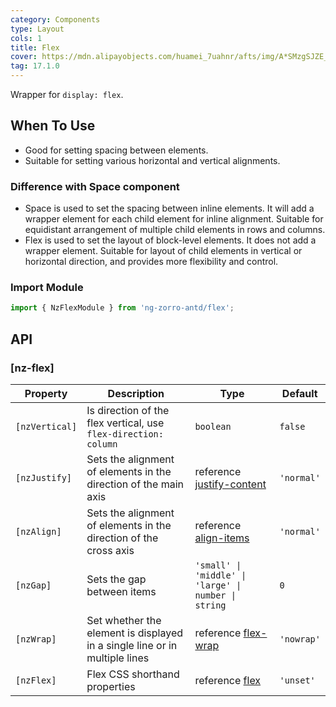 ```yaml
---
category: Components
type: Layout
cols: 1
title: Flex
cover: https://mdn.alipayobjects.com/huamei_7uahnr/afts/img/A*SMzgSJZE_AwAAAAAAAAAAAAADrJ8AQ/original
tag: 17.1.0
---
```


Wrapper for `display: flex`.

## When To Use

- Good for setting spacing between elements.
- Suitable for setting various horizontal and vertical alignments.

### Difference with Space component

- Space is used to set the spacing between inline elements. It will add a wrapper element for each child element for
  inline alignment. Suitable for equidistant arrangement of multiple child elements in rows and columns.
- Flex is used to set the layout of block-level elements. It does not add a wrapper element. Suitable for layout of
  child elements in vertical or horizontal direction, and provides more flexibility and control.

### Import Module

```ts
import { NzFlexModule } from 'ng-zorro-antd/flex';
```

## API

### [nz-flex]

| Property       | Description                                                                | Type                                                                                          | Default    |
| -------------- | -------------------------------------------------------------------------- | --------------------------------------------------------------------------------------------- | ---------- |
| `[nzVertical]` | Is direction of the flex vertical, use `flex-direction: column`            | `boolean`                                                                                     | `false`    |
| `[nzJustify]`  | Sets the alignment of elements in the direction of the main axis           | reference [justify-content](https://developer.mozilla.org/en-US/docs/Web/CSS/justify-content) | `'normal'` |
| `[nzAlign]`    | Sets the alignment of elements in the direction of the cross axis          | reference [align-items](https://developer.mozilla.org/en-US/docs/Web/CSS/align-items)         | `'normal'` |
| `[nzGap]`      | Sets the gap between items                                                 | `'small' \| 'middle' \| 'large' \| number \| string`                                          | `0`        |
| `[nzWrap]`     | Set whether the element is displayed in a single line or in multiple lines | reference [flex-wrap](https://developer.mozilla.org/en-US/docs/Web/CSS/flex-wrap)             | `'nowrap'` |
| `[nzFlex]`     | Flex CSS shorthand properties                                              | reference [flex](https://developer.mozilla.org/en-US/docs/Web/CSS/flex)                       | `'unset'`  |
